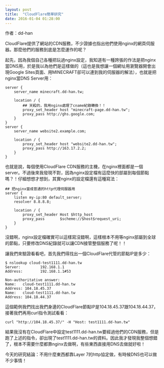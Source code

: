 ```yaml
---
layout: post
title:  "CloudFlare簡單研究" 
date: 2016-01-04 01:28:00
---
```

作者：dd-han

CloudFlare提供了網站的CDN服務，不少證據也指出他們使用nginx的網頁伺服器。那麼他們的服務到底是怎麼運作的呢？

起先，因為我個自己各種把玩過nginx設定，我知道有一種誇張的作法是把nginx當DNS用，於是我以為他們是這樣做的（這也是我想讓一個網址用瀏覽器開會出現Google Sites頁面、用MINECRAFT卻可以連到我的伺服器的解法），也就是把nginx當DNS Server用：

    server {
        server_name minecraft.dd-han.tw;
        
        location / {
            ## 天殺的，我用nginx處理了cname紀錄轉換！！
            proxy_set_header host "minecraft-page.dd-han.tw";
            proxy_pass http://ghs.google.com;
        }
    }
    server {
        server_name website2.example.com;
        
        location / {
            proxy_set_header host "website2.dd-han.tw";
            proxy_pass http://163.17.2.2;
        }
    }

也就是說，每個使用CloudFlare CDN服務的主機，在nginx裡面都是一個server。不過後來我發現不對，因為nginx設定檔有這麼快的部屬到每個節點嗎？！仔細想想才想到，其實nginx的設定檔還有這種寫法：

    ## 把nginx當成普通的http代理伺服器用
    server {
        listen my-ip:80 default_server;
        resolver 8.8.8.8;
        
        location / {
            proxy_set_header Host $http_host
            proxy_pass       $scheme://$host$request_uri;
        }
    }


沒錯啊，nginx設定檔確實可以這樣寫沒錯啊，這樣根本不用等nginx部屬到全球的節點，只要修改DNS紀錄就可以讓CDN接管整個服務了呢！！

讓我們來驗證看看吧，首先我們得找出一個CloudFlare代管的節點IP是多少：

    $ nslookup cloud-test1111.dd-han.tw
    Server:         192.168.1.1
    Address:        192.168.1.1#53

    Non-authoritative answer:
    Name:   cloud-test1111.dd-han.tw
    Address: 104.18.45.37
    Name:   cloud-test1111.dd-han.tw
    Address: 104.18.44.37


這個範例我們找出我們身邊的CloudFlare節點IP是104.18.45.37跟104.18.44.37，接著我們再用curl指令測試看看：

    curl "http://104.18.45.37/" -H "Host: test1111.dd-han.tw"

結果我沒有在CloudFlare中設定test1111.dd-han.tw要經過他們的CDN服務，但是跑了上述的指令，卻出現了test1111.dd-han.tw的資料。因此我才發現我整個想錯了，根本不需要什麼都靠nginx去做啊，有些東西直接用DNS去做就好啦！

今天的研究結論：不用什麼東西都靠Layer 7的http協定做，有時候DNS也可以做不少事情！